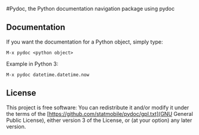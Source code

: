 #Pydoc, the Python documentation navigation package using pydoc

## Documentation

If you want the documentation for a Python object, simply
type:

```
M-x pydoc <python object>
```

Example in Python 3:

```
M-x pydoc datetime.datetime.now
```

## License

This project is free software: You can redistribute it and/or modify
it under the terms of the
[https://github.com/statmobile/pydoc/gpl.txt](GNU General Public
License), either version 3 of the License, or (at your option) any
later version.
